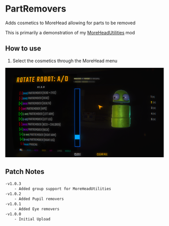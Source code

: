 # PartRemovers

Adds cosmetics to MoreHead allowing for parts to be removed

This is primarily a demonstration of my [MoreHeadUtilities](https://thunderstore.io/c/repo/p/Maygik/MoreHeadUtilities/) mod

## How to use

1. Select the cosmetics through the MoreHead menu

![MoreHeadMenu](https://raw.githubusercontent.com/Maygik/MoreHeadUtilities/refs/heads/master/Shared/MoreHeadMenu.png)


## Patch Notes
	-v1.0.3
		- Added group support for MoreHeadUtilities
	-v1.0.2
		- Added Pupil removers
	-v1.0.1
		- Added Eye removers
	-v1.0.0
		- Initial Upload